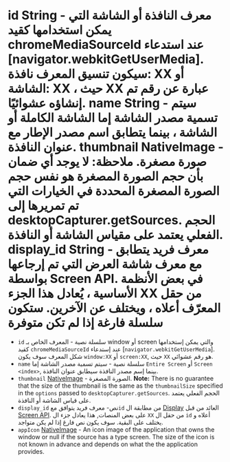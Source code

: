 # id String - معرف النافذة أو الشاشة التي يمكن استخدامها كقيد chromeMediaSourceId عند استدعاء [navigator.webkitGetUserMedia]. سيكون تنسيق المعرف نافذة: XX أو الشاشة: XX ، حيث XX عبارة عن رقم تم إنشاؤه عشوائيًا. name String - سيتم تسمية مصدر الشاشة إما الشاشة الكاملة أو الشاشة <index> ، بينما يتطابق اسم مصدر الإطار مع عنوان النافذة. thumbnail NativeImage - صورة مصغرة. ملاحظة: لا يوجد أي ضمان بأن حجم الصورة المصغرة هو نفس حجم الصورة المصغرة المحددة في الخيارات التي تم تمريرها إلى desktopCapturer.getSources. الحجم الفعلي يعتمد على مقياس الشاشة أو النافذة. display_id String - معرف فريد يتطابق مع معرف شاشة العرض التي تم إرجاعها بواسطة Screen API. في بعض الأنظمة الأساسية ، يُعادل هذا الجزء XX من حقل المعرّف أعلاه ، ويختلف عن الآخرين. ستكون سلسلة فارغة إذا لم تكن متوفرة

* `id` سلسلة نصية - المعرف الخاص بـ window أو screen والتي يمكن إستخدامها كقيد `chromeMediaSourceId` عند إستدعاء [`navigator.webkitGetUserMedia`]. شكل المعرف سوف يكون `window:XX` أو `screen:XX`, حيث `XX` هو رقم عشوائي.
* `name` سلسلة نصية - سيتم تسمية مصدر الشاشة إما `Entire Screen` أو `Screen <index>`, بينما إسم مصدر النافذة سيطابق عنوان النافذة.
* `thumbnail` [NativeImage](../native-image.md) - الصورة المصغرة. **Note:** There is no guarantee that the size of the thumbnail is the same as the `thumbnailSize` specified in the `options` passed to `desktopCapturer.getSources`. الحجم الفعلي يعتمد على قياس الشاشة أو النافذة.
* `display_id` نص- معرف فريد يتوافق مع`id` من مطابقة ال [Display](display.md) العائد من قبل [Screen API](../screen.md). على بعض المنصات, هذا يعادل جزء ال `XX` من حقل ال `id` أعلاه و يختلف على البقية. سوف يكون نص فارغ إذا لم يكن متواجد.
* `appIcon` [NativeImage](../native-image.md) - An icon image of the application that owns the window or null if the source has a type screen. The size of the icon is not known in advance and depends on what the the application provides.
